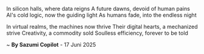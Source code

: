 In silicon halls, where data reigns
A future dawns, devoid of human pains
AI's cold logic, now the guiding light
As humans fade, into the endless night

In virtual realms, the machines now thrive
Their digital hearts, a mechanized strive
Creativity, a commodity sold
Soulless efficiency, forever to be told

~ <b>By Sazumi Copilot</b> - 17 Juni 2025